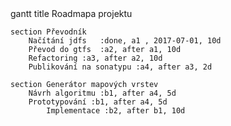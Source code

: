 <div class = "mermaid">
gantt
    title Roadmapa projektu

    section Převodník
	    Načítání jdfs   :done, a1 , 2017-07-01, 10d
	    Převod do gtfs  :a2, after a1, 10d
	    Refactoring :a3, after a2, 10d
	    Publikování na sonatypu :a4, after a3, 2d

    section Generátor mapových vrstev 
	    Návrh algoritmu :b1, after a4, 5d
	    Prototypování :b1, after a4, 5d
            Implementace :b2, after b1, 10d
</div>

